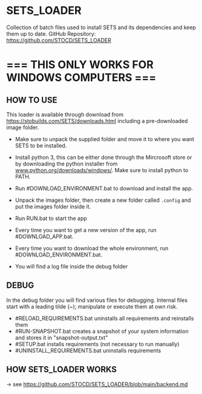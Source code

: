 # SETS_LOADER
Collection of batch files used to install SETS and its dependencies and keep them up to date.
GitHub Repository: https://github.com/STOCD/SETS_LOADER

# === THIS ONLY WORKS FOR WINDOWS COMPUTERS ===

## HOW TO USE
This loader is available through download from https://stobuilds.com/SETS/downloads.html including a pre-downloaded image folder.

- Make sure to unpack the supplied folder and move it to where you want SETS to be installed.
- Install python 3, this can be either done through the Mircrosoft store or by downloading the python installer from www.python.org/downloads/windows/. Make sure to install python to PATH.
- Run #DOWNLOAD_ENVIRONMENT.bat to download and install the app.
- Unpack the images folder, then create a new folder called `.config` and put the images folder inside it.
- Run RUN.bat to start the app

- Every time you want to get a new version of the app, run #DOWNLOAD_APP.bat.
- Every time you want to download the whole environment, run #DOWNLOAD_ENVIRONMENT.bat.
- You will find a log file inside the debug folder

## DEBUG
In the debug folder you will find various files for debugging. Internal files start with a leading tilde (~); manipulate or execute them at own risk.
- #RELOAD_REQUIREMENTS.bat uninstalls all requirements and reinstalls them
- #RUN-SNAPSHOT.bat creates a snapshot of your system information and stores it in "snapshot-output.txt"
- #SETUP.bat installs requirements (not necessary to run manually)
- #UNINSTALL_REQUIREMENTS.bat uninstalls requirements

## HOW SETS_LOADER WORKS
-> see https://github.com/STOCD/SETS_LOADER/blob/main/backend.md
